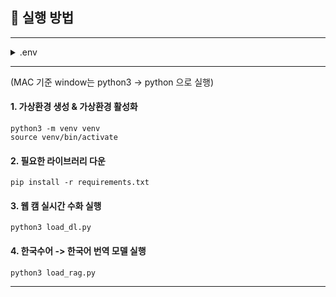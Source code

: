 ## 🔎 실행 방법

---
<details>
    <summary> .env </summary>

(각자 OpenAI에서 API Key를 발급 받으신 후에 넣어주셔야 합니다)
필수 범위 :  한국수어 -> 한국어 번역 모델 실행 (4번)

```
OPEN_AI_KEY="sk..."
```

</details>


---

(MAC 기준 window는 python3 -> python 으로 실행)

#### 1. 가상환경 생성 & 가상환경 활성화 

```
python3 -m venv venv
source venv/bin/activate
```

#### 2. 필요한 라이브러리 다운
```
pip install -r requirements.txt
```

#### 3. 웹 캠 실시간 수화 실행
```
python3 load_dl.py
```

#### 4. 한국수어 -> 한국어 번역 모델 실행
```
python3 load_rag.py
```

---